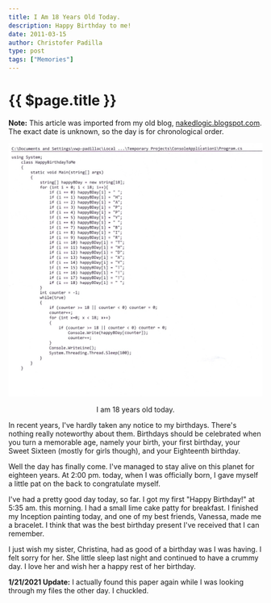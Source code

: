 ```yaml
---
title: I Am 18 Years Old Today.
description: Happy Birthday to me!
date: 2011-03-15
author: Christofer Padilla
type: post
tags: ["Memories"]
---
```


# {{ $page.title }}

<div class="info"><b>Note:</b> This article was imported from my old blog, <a href="http://nakedlogic.blogspot.com/2011/03/i-am-18-years-old-today.html">nakedlogic.blogspot.com</a>. The exact date is unknown, so the day is for chronological order.</div>

![Birthday Program](/images/birthdayprogram.jpg)

<p style="text-align:center">I am 18 years old today.<p>

In recent years, I've hardly taken any notice to my birthdays. There's nothing really noteworthy about them. Birthdays should be celebrated when you turn a memorable age, namely your birth, your first birthday, your Sweet Sixteen (mostly for girls though), and your Eighteenth birthday.

Well the day has finally come. I've managed to stay alive on this planet for eighteen years. At 2:00 pm. today, when I was officially born, I gave myself a little pat on the back to congratulate myself.

I've had a pretty good day today, so far. I got my first "Happy Birthday!" at 5:35 am. this morning. I had a small lime cake patty for breakfast. I finished my Inception painting today, and one of my best friends, Vanessa, made me a bracelet. I think that was the best birthday present I've received that I can remember.

I just wish my sister, Christina, had as good of a birthday was I was having. I felt sorry for her. She little sleep last night and continued to have a crummy day. I love her and wish her a happy rest of her birthday.

<div class="info"><b>1/21/2021 Update:</b> I actually found this paper again while I was looking through my files the other day. I chuckled.</div>

<TagLinks />

<Comments />
